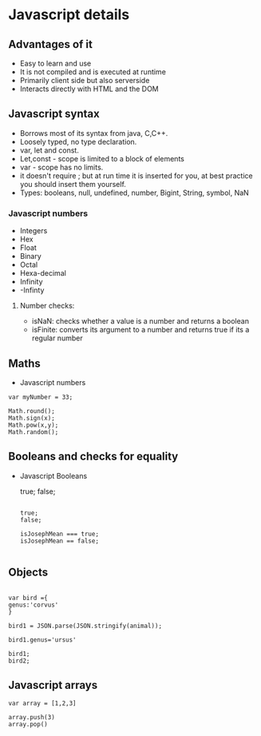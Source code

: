 # Javascript details

## Advantages of it

- Easy to learn and use
- It is not compiled and is executed at runtime
- Primarily client side but also serverside
- Interacts directly with HTML and the DOM

## Javascript syntax

- Borrows most of its syntax from java, C,C++.
- Loosely typed, no type declaration.
- var, let and const.
- Let,const - scope is limited to a block of elements
- var - scope has no limits.
- it doesn\'t require ; but at run time it is inserted for you, at best
  practice you should insert them yourself.
- Types: booleans, null, undefined, number, Bigint, String, symbol, NaN

### Javascript numbers

- Integers
- Hex
- Float
- Binary
- Octal
- Hexa-decimal
- Infinity
- -Infinty

1.  Number checks:

    - isNaN: checks whether a value is a number and returns a boolean
    - isFinite: converts its argument to a number and returns true if
      its a regular number

## Maths

- Javascript numbers

``` {.javascript org-language="js"}
var myNumber = 33;

Math.round();
Math.sign(x);
Math.pow(x,y);
Math.random();
```

## Booleans and checks for equality

- Javascript Booleans

  true; false;

  ``` {.javascript org-language="js"}

  true;
  false;

  isJosephMean === true;
  isJosephMean == false;


  ```

## Objects

``` {.javascript org-language="js"}

var bird ={
genus:'corvus'
}

bird1 = JSON.parse(JSON.stringify(animal));

bird1.genus='ursus'

bird1;
bird2;
```

## Javascript arrays

``` {.javascript org-language="js"}
var array = [1,2,3]

array.push(3)
array.pop()
```
